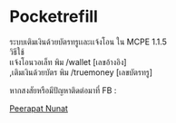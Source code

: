 # Pocketrefill
ระบบเติมเงินด้วยบัตรทรูเเละเเจ้งโอน ใน MCPE 1.1.5<br>
วิธีใช้<br>
เเจ้งโอนวอเล็ท พิม /wallet [เลขอ้างอิง]<br>
,เติมเงินด้วยบัตร พิม /truemoney [เลขบัตรทรู]<br>
<p>หากสงสัยหรือมีปัญหาติดต่อมาที่ FB : </p><a href="https://www.facebook.com/zasbos.poko">Peerapat Nunat</a>
